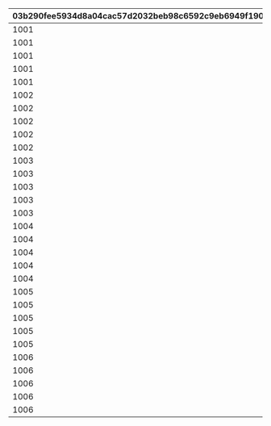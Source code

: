 |03b290fee5934d8a04cac57d2032beb98c6592c9eb6949f190a2e86e4ea1aab1|2737f7ce10e1b0425b90752ced08ea5e4a248cc6a54d230ab63dba74333c0592|14b90a34e373c94e0a1e25dc19a2d84a48b06063c3b4a96cd25a2dc657fa4a8e|1daf97f948bb4f115abb83d766995f2ef9d7df7fd48959a585b4801a0390e8ad|c4328e64776ddcb120af07fb64eddd27e0364a8bfbc1cd75348b87cb69f9c563|1c9e9783d59d7f8bc5bef08c2efeb21a524def3dbf55f586c9cdf01a1a242917|85f82f4cf9c302c873f6593b4fd5c494752442500585058102a3b6c667f36fd5|b4ee8de78369ef1371afdb9a660f7f8a5ff3a5451eb6e712762fe8de7b172667|bb6da8df05d22b12a7ba8f646b5dc916a4a05c25e38da0eb4497c05d4421ecae|9fa230fea55540ef3abac5958304008dadaf0d827f1f1c5aa9a80b89a9c20a3b|233e541ef61bbe720d8cf300f2e288b04276febb142003e3d321c8eb612397d6|04c4a3ef58b51d5fffe94be75969e1a167d72d8b1c2aa88a44a6084b0fc4c11b|220dd1fd05308e016058e15e583a418acb0889727ab6de978d36372325e47320|f0306363f59db87c5f2d6cef922402f295447cba113058724d1aa163bca8b43f|c2a5aa8b6fa97c50a614f4477f76b0f1b85391a057fac1fc64c5f14b833f68b0|d1fd1dd80e6835dba1b6bd32d37a6fab8d81e5ff32e31ac612a5e11b5e0044a9|bb3a684b0873badaf69814605beaa9f3d2fd5a0e004ce282bd448f6513c3056a|e06e416487677828d98414eeb66f1be81066d6858704a2865a019511b95733a4|
| --- | --- | --- | --- | --- | --- | --- | --- | --- | --- | --- | --- | --- | --- | --- | --- | --- | --- |
|1001|12|30|20004|8|3|2|4|8|150003|91002|94002|2|1|100|300000|90005|3|
|1001|12|30|140001|60|3|4|4|8|150004|91002|94002|2|2|150|400000|90005|3|
|1001|12|30|20004|10|3|2|4|8|150005|91002|94002|2|3|150|500000|90005|3|
|1001|12|30|140001|90|3|4|4|8|150006|91002|94002|2|4|200|750000|90005|3|
|1001|12|30|21951|1|3|2|4|8|150007|91002|94002|2|5|200|1000000|90005|3|
|1002|12|30|20004|8|3|2|4|8|150003|91002|94002|2|1|100|300000|90005|3|
|1002|12|30|140001|60|3|4|4|8|150004|91002|94002|2|2|150|400000|90005|3|
|1002|12|30|20004|10|3|2|4|8|150005|91002|94002|2|3|150|500000|90005|3|
|1002|12|30|140001|90|3|4|4|8|150006|91002|94002|2|4|200|750000|90005|3|
|1002|12|30|21951|1|3|2|4|8|150007|91002|94002|2|5|200|1000000|90005|3|
|1003|12|100|20004|8|100|2|4|8|150003|91002|94002|4|1|50|300000|150004|3|
|1003|12|50|140001|60|5|4|4|8|150005|91002|94002|2|2|100|400000|90005|3|
|1003|0|50|20004|10|500000|2|4|8|150006|91002|0|12|3|100|0|94002|3|
|1003|12|50|140001|90|10|4|4|8|150007|91002|94002|2|4|150|750000|90005|3|
|1003|0|50|21951|1|1000000|2|4|8|150008|91002|0|12|5|150|0|94002|3|
|1004|12|100|20004|8|100|2|4|8|150003|91002|94002|4|1|50|300000|150004|3|
|1004|12|50|140001|60|5|4|4|8|150005|91002|94002|2|2|100|400000|90005|3|
|1004|0|50|20004|10|500000|2|4|8|150006|91002|0|12|3|100|0|94002|3|
|1004|12|50|140001|90|10|4|4|8|150007|91002|94002|2|4|150|750000|90005|3|
|1004|0|50|21951|1|1000000|2|4|8|150008|91002|0|12|5|150|0|94002|3|
|1005|12|100|20004|8|100|2|4|8|150003|91002|94002|4|1|50|300000|150004|3|
|1005|12|50|140001|60|5|4|4|8|150005|91002|94002|2|2|100|400000|90005|3|
|1005|0|50|20004|10|500000|2|4|8|150006|91002|0|12|3|100|0|94002|3|
|1005|12|50|140001|90|10|4|4|8|150007|91002|94002|2|4|150|750000|90005|3|
|1005|0|50|21951|1|1000000|2|4|8|150008|91002|0|12|5|150|0|94002|3|
|1006|12|100|20004|8|100|2|4|8|150004|91002|94002|4|1|50|300000|150005|3|
|1006|12|50|140001|60|5|4|4|8|150006|91002|94002|2|2|100|400000|90005|3|
|1006|0|50|20004|10|500000|2|4|8|150007|91002|0|12|3|100|0|94002|3|
|1006|12|50|140001|90|10|4|4|8|150008|91002|94002|2|4|150|750000|90005|3|
|1006|0|50|21951|1|1000000|2|4|8|150009|91002|0|12|5|150|0|94002|3|